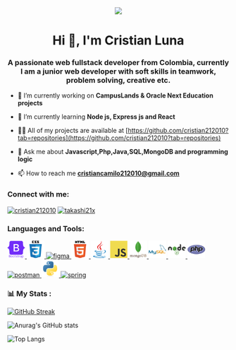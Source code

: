 <div id="header" align="center">
    <img src="https://giphy.com/embed/bGgsc5mWoryfgKBx1u" width="200">
</div>
<h1 align="center">Hi 👋, I'm Cristian Luna</h1>
<h3 align="center">A passionate web fullstack developer from Colombia, currently I am a junior web developer with soft
    skills in teamwork, problem solving, creative etc.</h3>

- 🔭 I’m currently working on **CampusLands & Oracle Next Education projects**

- 🌱 I’m currently learning **Node js, Express js and React**

- 👨‍💻 All of my projects are available at
[https://github.com/cristian212010?tab=repositories](https://github.com/cristian212010?tab=repositories)

- 💬 Ask me about **Javascript,Php,Java,SQL,MongoDB and programming logic**

- 📫 How to reach me **cristiancamilo212010@gmail.com**

<h3 align="left">Connect with me:</h3>
<p align="left">
    <a href="https://linkedin.com/in/cristian212010" target="blank"><img align="center"
            src="https://raw.githubusercontent.com/rahuldkjain/github-profile-readme-generator/master/src/images/icons/Social/linked-in-alt.svg"
            alt="cristian212010" height="30" width="40" /></a>
    <a href="https://discord.gg/takashi21x" target="blank"><img align="center"
            src="https://raw.githubusercontent.com/rahuldkjain/github-profile-readme-generator/master/src/images/icons/Social/discord.svg"
            alt="takashi21x" height="30" width="40" /></a>
</p>

<h3 align="left">Languages and Tools:</h3>
<p align="left"> <a href="https://getbootstrap.com" target="_blank" rel="noreferrer"> <img src="https://raw.githubusercontent.com/devicons/devicon/master/icons/bootstrap/bootstrap-plain-wordmark.svg" alt="bootstrap" width="40" height="40"/> </a> <a href="https://www.w3schools.com/css/" target="_blank" rel="noreferrer"> <img src="https://raw.githubusercontent.com/devicons/devicon/master/icons/css3/css3-original-wordmark.svg" alt="css3" width="40" height="40"/> </a> <a href="https://www.figma.com/" target="_blank" rel="noreferrer"> <img src="https://www.vectorlogo.zone/logos/figma/figma-icon.svg" alt="figma" width="40" height="40"/> </a> <a href="https://www.w3.org/html/" target="_blank" rel="noreferrer"> <img src="https://raw.githubusercontent.com/devicons/devicon/master/icons/html5/html5-original-wordmark.svg" alt="html5" width="40" height="40"/> </a> <a href="https://www.java.com" target="_blank" rel="noreferrer"> <img src="https://raw.githubusercontent.com/devicons/devicon/master/icons/java/java-original.svg" alt="java" width="40" height="40"/> </a> <a href="https://developer.mozilla.org/en-US/docs/Web/JavaScript" target="_blank" rel="noreferrer"> <img src="https://raw.githubusercontent.com/devicons/devicon/master/icons/javascript/javascript-original.svg" alt="javascript" width="40" height="40"/> </a> <a href="https://www.mongodb.com/" target="_blank" rel="noreferrer"> <img src="https://raw.githubusercontent.com/devicons/devicon/master/icons/mongodb/mongodb-original-wordmark.svg" alt="mongodb" width="40" height="40"/> </a> <a href="https://www.mysql.com/" target="_blank" rel="noreferrer"> <img src="https://raw.githubusercontent.com/devicons/devicon/master/icons/mysql/mysql-original-wordmark.svg" alt="mysql" width="40" height="40"/> </a> <a href="https://nodejs.org" target="_blank" rel="noreferrer"> <img src="https://raw.githubusercontent.com/devicons/devicon/master/icons/nodejs/nodejs-original-wordmark.svg" alt="nodejs" width="40" height="40"/> </a> <a href="https://www.php.net" target="_blank" rel="noreferrer"> <img src="https://raw.githubusercontent.com/devicons/devicon/master/icons/php/php-original.svg" alt="php" width="40" height="40"/> </a> <a href="https://postman.com" target="_blank" rel="noreferrer"> <img src="https://www.vectorlogo.zone/logos/getpostman/getpostman-icon.svg" alt="postman" width="40" height="40"/> </a> <a href="https://www.python.org" target="_blank" rel="noreferrer"> <img src="https://raw.githubusercontent.com/devicons/devicon/master/icons/python/python-original.svg" alt="python" width="40" height="40"/> </a> <a href="https://spring.io/" target="_blank" rel="noreferrer"> <img src="https://www.vectorlogo.zone/logos/springio/springio-icon.svg" alt="spring" width="40" height="40"/> </a> </p>
<h3>📊 My Stats :</h3>

[![GitHub Streak](https://streak-stats.demolab.com?user=cristian212010&theme=prussian)](https://git.io/streak-stats)

![Anurag's GitHub stats](https://github-readme-stats.vercel.app/api?username=Cristian212010&show_icons=true&theme=radical)

![Top Langs](https://github-readme-stats.vercel.app/api/top-langs/?username=Cristian212010&hide_progress=true)

